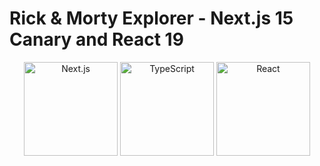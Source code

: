 # Rick & Morty Explorer - Next.js 15 Canary and React 19

<p align="center">
  <img src="https://www.google.com/url?sa=i&url=https%3A%2F%2Fdevtop.io%2Fdesarrollo-en-next-js%2F&psig=AOvVaw1vijd0G7vMLPSggkDmCf_P&ust=1751038773298000&source=images&cd=vfe&opi=89978449&ved=0CBUQjRxqFwoTCMjy9fK1j44DFQAAAAAdAAAAABAL" alt="Next.js" width="150"/>
  <img src="https://cdn.jsdelivr.net/gh/devicons/devicon/icons/typescript/typescript-original.svg" alt="TypeScript" width="150"/>
  <img src="https://runcode-app-public.s3.amazonaws.com/images/online-reactjs-editor-compiler.original.png" alt="React" width="150"/>
</p>